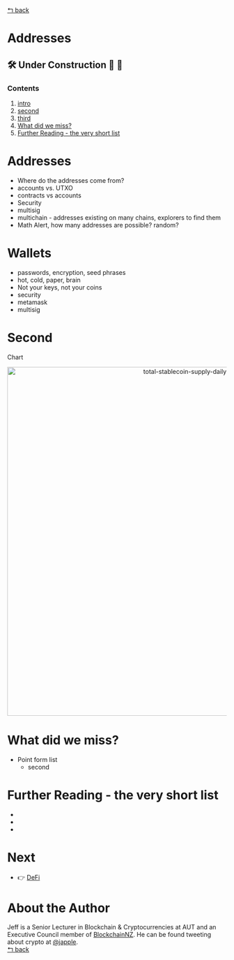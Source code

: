 [↰ back](https://github.com/millecodex/BlockchainNZ_education#readme)

# Addresses
## 🛠️ Under Construction 🚧 👷
### Contents
1. [intro](template.md#intro)
1. [second](template.md#second)
1. [third](template.md#third)
1. [What did we miss?](template.md#what-did-we-miss)
1. [Further Reading - the very short list](template.md#further-reading---the-very-short-list)

# Addresses
* Where do the addresses come from?
* accounts vs. UTXO
* contracts vs accounts
* Security
* multisig
* multichain - addresses existing on many chains, explorers to find them
* Math Alert, how many addresses are possible? random?

# Wallets
* passwords, encryption, seed phrases
* hot, cold, paper, brain
* Not your keys, not your coins
* security
* metamask
* multisig

# Second
Chart

<p align="center"><img width="800" alt="total-stablecoin-supply-daily" src="https://user-images.githubusercontent.com/39792005/147860382-00470018-aae5-46a7-8d7f-023a2b163a4f.png"></p>

# What did we miss?
* Point form list
  * second

# Further Reading - the very short list
* []()
* []()
* []()

# Next
* :point_right: [DeFi](wallets.md)

# About the Author
Jeff is a Senior Lecturer in Blockchain & Cryptocurrencies at AUT and an Executive Council member of [BlockchainNZ](https://blockchain.org.nz/). He can be found tweeting about crypto at [@japple](https://twitter.com/Japple).\
[↰ back](https://github.com/millecodex/BlockchainNZ_education#readme)
